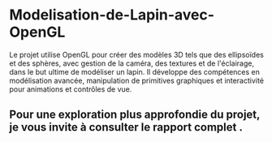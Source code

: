 # Modelisation-de-Lapin-avec-OpenGL
Le projet utilise OpenGL pour créer des modèles 3D tels que des ellipsoïdes et des sphères, avec gestion de la caméra, des textures et de l'éclairage, dans le but ultime de modéliser un lapin. Il développe des compétences en modélisation avancée, manipulation de primitives graphiques et interactivité pour animations et contrôles de vue. 
## Pour une exploration plus approfondie du projet, je vous invite à consulter le rapport complet .
